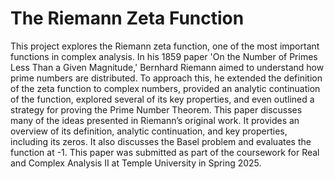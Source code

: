 # The Riemann Zeta Function

This project explores the Riemann zeta function, one of the most important functions in complex analysis. In his 1859 paper 'On the Number of Primes Less Than a Given Magnitude,' Bernhard Riemann aimed to understand how prime numbers are distributed. To approach this, he extended the definition of the zeta function to complex numbers, provided an analytic continuation of the function, explored several of its key properties, and even outlined a strategy for proving the Prime Number Theorem.
This paper discusses many of the ideas presented in Riemann’s original work. It provides an overview of its definition, analytic continuation, and key properties, including its zeros. It also discusses the Basel problem and evaluates the function at -1.
This paper was submitted as part of the coursework for Real and Complex Analysis II at Temple University in Spring 2025.
